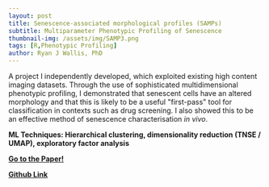 ```yaml
---
layout: post
title: Senescence-associated morphological profiles (SAMPs)
subtitle: Multiparameter Phenotypic Profiling of Senescence
thumbnail-img: /assets/img/SAMP3.png
tags: [R,Phenotypic Profiling]
author: Ryan J Wallis, PhD
---
```


A project I independently developed, which exploited existing high content imaging datasets. Through the use of sophisticated multidimensional phenotypic profiling, I demonstrated that senescent cells have an altered morphology and that this is likely to be a useful "first-pass" tool for classification in contexts such as drug screening. I also showed this to be an effective method of senescence characterisation _in vivo_.  

**ML Techniques: Hierarchical clustering, dimensionality reduction (TNSE / UMAP), exploratory factor analysis**

<strong><a href="https://pubmed.ncbi.nlm.nih.gov/35580013/">Go to the Paper!</a>

<strong><a href="https://pubmed.ncbi.nlm.nih.gov/35580013/">Github Link</a>

